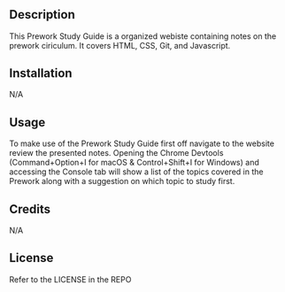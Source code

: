 # <Your-Project-Title>

## Description

This Prework Study Guide is a organized webiste containing notes on the prework ciriculum. It covers HTML, CSS, Git, and Javascript.

## Installation

N/A

## Usage

To make use of the Prework Study Guide first off navigate to the website review the presented notes. Opening the Chrome Devtools (Command+Option+I for macOS & Control+Shift+I for Windows) and accessing the Console tab will show a list of the topics covered in the Prework along with a suggestion on which topic to study first.  

## Credits

N/A

## License

Refer to the LICENSE in the REPO
